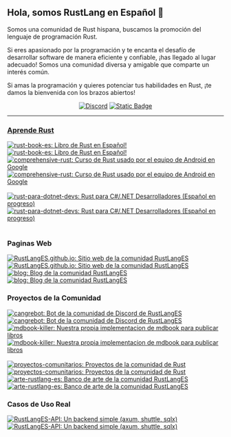 ## Hola, somos RustLang en Español 👋

Somos una comunidad de Rust hispana, buscamos la promoción del lenguaje de programación Rust.

Si eres apasionado por la programación y te encanta el desafío de desarrollar software de manera eficiente y confiable, ¡has llegado al lugar adecuado! Somos una comunidad diversa y amigable que comparte un interés común.

Si amas la programación y quieres potenciar tus habilidades en Rust, ¡te damos la bienvenida con los brazos abiertos!

<div align="center">

[![Discord](https://img.shields.io/discord/778674594856960012?style=for-the-badge&logo=discord&color=blue)](https://discord.gg/4ng5HgmaMg)
[![Static Badge](https://img.shields.io/badge/-LinkedIn-0e76a8?style=for-the-badge&logo=linkedin)](https://www.linkedin.com/company/rustlanges)

</div>
      

---

### [Aprende Rust](https://rustlang-es.org/aprende)

<div float="left">
<a href="https://github.com/RustLangES/rust-book-es#gh-dark-mode-only"><img src="https://raw.githubusercontent.com/RustLangES/RustLangES/main/assets/RustLangES-rust-book-es-dark.svg#gh-dark-mode-only" alt="rust-book-es: Libro de Rust en Español!"></a>
<a href="https://github.com/RustLangES/rust-book-es#gh-light-mode-only"><img src="https://raw.githubusercontent.com/RustLangES/RustLangES/main/assets/RustLangES-rust-book-es-light.svg#gh-light-mode-only" alt="rust-book-es: Libro de Rust en Español!"></a>
&nbsp;
<a href="https://github.com/RustLangES/comprehensive-rust#gh-dark-mode-only"><img src="https://raw.githubusercontent.com/RustLangES/RustLangES/main/assets/RustLangES-comprehensive-rust-dark.svg#gh-dark-mode-only" alt="comprehensive-rust: Curso de Rust usado por el equipo de Android en Google"></a>
<a href="https://github.com/RustLangES/comprehensive-rust#gh-light-mode-only"><img src="https://raw.githubusercontent.com/RustLangES/RustLangES/main/assets/RustLangES-comprehensive-rust-light.svg#gh-light-mode-only" alt="comprehensive-rust: Curso de Rust usado por el equipo de Android en Google"></a>
&nbsp;
</div><div float="left">
<a href="https://github.com/RustLangES/rust-para-dotnet-devs#gh-dark-mode-only"><img src="https://raw.githubusercontent.com/RustLangES/RustLangES/main/assets/RustLangES-rust-para-dotnet-devs-dark.svg#gh-dark-mode-only" alt="rust-para-dotnet-devs: Rust para C#/.NET Desarrolladores (Español en progreso)"></a>
<a href="https://github.com/RustLangES/rust-para-dotnet-devs#gh-light-mode-only"><img src="https://raw.githubusercontent.com/RustLangES/RustLangES/main/assets/RustLangES-rust-para-dotnet-devs-light.svg#gh-light-mode-only" alt="rust-para-dotnet-devs: Rust para C#/.NET Desarrolladores (Español en progreso)"></a>
&nbsp;
</div>

### Paginas Web

<div float="left">
<a href="https://github.com/RustLangES/RustLangES.github.io#gh-dark-mode-only"><img src="https://raw.githubusercontent.com/RustLangES/RustLangES/main/assets/RustLangES-RustLangES.github.io-dark.svg#gh-dark-mode-only" alt="RustLangES.github.io: Sitio web de la comunidad RustLangES"></a>
<a href="https://github.com/RustLangES/RustLangES.github.io#gh-light-mode-only"><img src="https://raw.githubusercontent.com/RustLangES/RustLangES/main/assets/RustLangES-RustLangES.github.io-light.svg#gh-light-mode-only" alt="RustLangES.github.io: Sitio web de la comunidad RustLangES"></a>
&nbsp;
<a href="https://github.com/RustLangES/blog#gh-dark-mode-only"><img src="https://raw.githubusercontent.com/RustLangES/RustLangES/main/assets/RustLangES-blog-dark.svg#gh-dark-mode-only" alt="blog: Blog de la comunidad RustLangES"></a>
<a href="https://github.com/RustLangES/blog#gh-light-mode-only"><img src="https://raw.githubusercontent.com/RustLangES/RustLangES/main/assets/RustLangES-blog-light.svg#gh-light-mode-only" alt="blog: Blog de la comunidad RustLangES"></a>
&nbsp;
</div>

### Proyectos de la Comunidad

<div float="left">
<a href="https://github.com/RustLangES/cangrebot#gh-dark-mode-only"><img src="https://raw.githubusercontent.com/RustLangES/RustLangES/main/assets/RustLangES-cangrebot-dark.svg#gh-dark-mode-only" alt="cangrebot: Bot de la comunidad de Discord de RustLangES"></a>
<a href="https://github.com/RustLangES/cangrebot#gh-light-mode-only"><img src="https://raw.githubusercontent.com/RustLangES/RustLangES/main/assets/RustLangES-cangrebot-light.svg#gh-light-mode-only" alt="cangrebot: Bot de la comunidad de Discord de RustLangES"></a>
&nbsp;
<a href="https://github.com/RustLangES/mdbook-killer#gh-dark-mode-only"><img src="https://raw.githubusercontent.com/RustLangES/RustLangES/main/assets/RustLangES-mdbook-killer-dark.svg#gh-dark-mode-only" alt="mdbook-killer: Nuestra propia implementacion de mdbook para publicar libros"></a>
<a href="https://github.com/RustLangES/mdbook-killer#gh-light-mode-only"><img src="https://raw.githubusercontent.com/RustLangES/RustLangES/main/assets/RustLangES-mdbook-killer-light.svg#gh-light-mode-only" alt="mdbook-killer: Nuestra propia implementacion de mdbook para publicar libros"></a>
&nbsp;
</div><div float="left">
<a href="https://github.com/RustLangES/proyectos-comunitarios#gh-dark-mode-only"><img src="https://raw.githubusercontent.com/RustLangES/RustLangES/main/assets/RustLangES-proyectos-comunitarios-dark.svg#gh-dark-mode-only" alt="proyectos-comunitarios: Proyectos de la comunidad de Rust"></a>
<a href="https://github.com/RustLangES/proyectos-comunitarios#gh-light-mode-only"><img src="https://raw.githubusercontent.com/RustLangES/RustLangES/main/assets/RustLangES-proyectos-comunitarios-light.svg#gh-light-mode-only" alt="proyectos-comunitarios: Proyectos de la comunidad de Rust"></a>
&nbsp;
<a href="https://github.com/RustLangES/arte-rustlang-es#gh-dark-mode-only"><img src="https://raw.githubusercontent.com/RustLangES/RustLangES/main/assets/RustLangES-arte-rustlang-es-dark.svg#gh-dark-mode-only" alt="arte-rustlang-es: Banco de arte de la comunidad RustLangES"></a>
<a href="https://github.com/RustLangES/arte-rustlang-es#gh-light-mode-only"><img src="https://raw.githubusercontent.com/RustLangES/RustLangES/main/assets/RustLangES-arte-rustlang-es-light.svg#gh-light-mode-only" alt="arte-rustlang-es: Banco de arte de la comunidad RustLangES"></a>
&nbsp;
</div>

### Casos de Uso Real

<div float="left">
<a href="https://github.com/RustLangES/RustLangES-API#gh-dark-mode-only"><img src="https://raw.githubusercontent.com/RustLangES/RustLangES/main/assets/RustLangES-RustLangES-API-dark.svg#gh-dark-mode-only" alt="RustLangES-API: Un backend simple (axum, shuttle, sqlx)"></a>
<a href="https://github.com/RustLangES/RustLangES-API#gh-light-mode-only"><img src="https://raw.githubusercontent.com/RustLangES/RustLangES/main/assets/RustLangES-RustLangES-API-light.svg#gh-light-mode-only" alt="RustLangES-API: Un backend simple (axum, shuttle, sqlx)"></a>
&nbsp;
</div>
